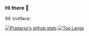 ### Hi there 👋
69 :trollface:

[![Pradarss's github stats](https://github-readme-stats.vercel.app/api?username=Pradarss)](https://github.com/anuraghazra/github-readme-stats)
[![Top Langs](https://github-readme-stats.vercel.app/api/top-langs/?username=Pradarss)](https://github.com/anuraghazra/github-readme-stats)

<!--
**Pradarss/Pradarss** is a ✨ _special_ ✨ repository because its `README.md` (this file) appears on your GitHub profile.

Here are some ideas to get you started:

- 🔭 I’m currently working on ...
- 🌱 I’m currently learning ...
- 👯 I’m looking to collaborate on ...
- 🤔 I’m looking for help with ...
- 💬 Ask me about ...
- 📫 How to reach me: ...
- 😄 Pronouns: ...
- ⚡ Fun fact: ...
-->
